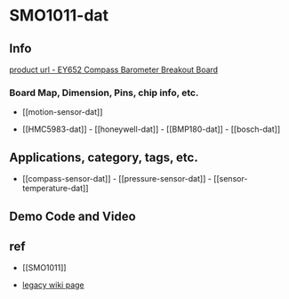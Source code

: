 
# SMO1011-dat

## Info

[product url - EY652 Compass Barometer Breakout Board](https://www.electrodragon.com/product/ey652-compass-barometer-breakout-board/)

### Board Map, Dimension, Pins, chip info, etc.

- [[motion-sensor-dat]]

- [[HMC5983-dat]] - [[honeywell-dat]] - [[BMP180-dat]] - [[bosch-dat]]


## Applications, category, tags, etc. 

- [[compass-sensor-dat]] - [[pressure-sensor-dat]] - [[sensor-temperature-dat]]


## Demo Code and Video




## ref 

- [[SMO1011]] 

- [legacy wiki page ](https://www.electrodragon.com/w/EY652_HMC5983_BMP180_Breakout_Board)



